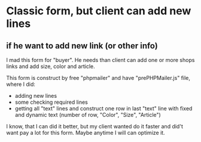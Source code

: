 # Classic form, but client can add new lines

## if he want to add new link (or other info)

I mad this form for "buyer". He needs than client can add one or more shops links and add size, color and article.

This form is construct by free "phpmailer" and have "prePHPMailer.js" file, where I did:

- adding new lines
- some checking required lines
- getting all "text" lines and construct one row in last "text" line with fixed and dynamic text (number of row, "Color", "Size", "Article")

I know, that I can did it better, but my client wanted do it faster and did't want pay a lot for this form. Maybe anytime I will can optimize it.
